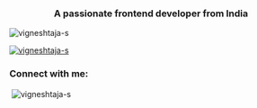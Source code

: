 <h3 align="center">A passionate frontend developer from India</h3>

<p align="left"> <img src="https://komarev.com/ghpvc/?username=vigneshtaja-s&label=Profile%20views&color=0e75b6&style=flat" alt="vigneshtaja-s" /> </p>

<p align="left"> <a href="https://github.com/ryo-ma/github-profile-trophy"><img src="https://github-profile-trophy.vercel.app/?username=vigneshtaja-s" alt="vigneshtaja-s" /></a> </p>

<h3 align="left">Connect with me:</h3>
<p align="left">
</p>

<p>&nbsp;<img align="center" src="https://github-readme-stats.vercel.app/api?username=vigneshtaja-s&show_icons=true&locale=en" alt="vigneshtaja-s" /></p>
